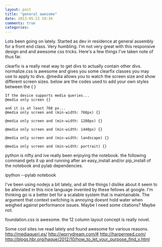 ```yaml
---
layout: post
title: "general awesome"
date: 2013-05-21 19:34
comments: true
categories:
---
```


Lots been going on lately.  Started as dev in residence at general assembly for a front end class. Very humbling.  I'm not very great with this responsive design and and awesome css tricks.  Here's a few things I've taken note of thus far.

clearfix is a really neat way to get divs to actually contain other divs.  normalize.css is awesome and gives you some clearfix classes you may use to apply to divs. @media allows you to watch the screen size and show different screen sizes. below are the codes used to add your own styles between the { }

    If the device supports media queries...
    @media only screen {}

    and it is at least 768 px...
    @media only screen and (min-width: 768px) {}

    @media only screen and (min-width: 1280px) {}

    @media only screen and (min-width: 1440px) {}

    @media only screen and (min-width: landscape) {}

    @media only screen and (min-width: portrait) {}

python is nifty and ive really been enjoying the notebook.  the following command gets it up and running after an easy_install and/or pip_install of the notebook and pylab dependencies.


   ipython --pylab notebook

I've been using nodejs a bit lately, and all the things I dislike about it seem to be alleviated in this nice language invented by these fellows at google.  I'm thinking go is a better bet for a scalable system that is maintainable.  The argument that context switching is annoying doesnt hold water when weighed against performance issues.  Maybe I need some citations?  Maybe not.

foundation.css is awesome. the 12 column layout concept is really novel.

Some cool sites ive read lately and found awesome for various reasons.
  http://mediaqueri.es/
  http://worrydream.com/#
  http://harperreed.com/
  http://blogs.hbr.org/haque/2012/10/how_to_let_your_purpose_find_y.html